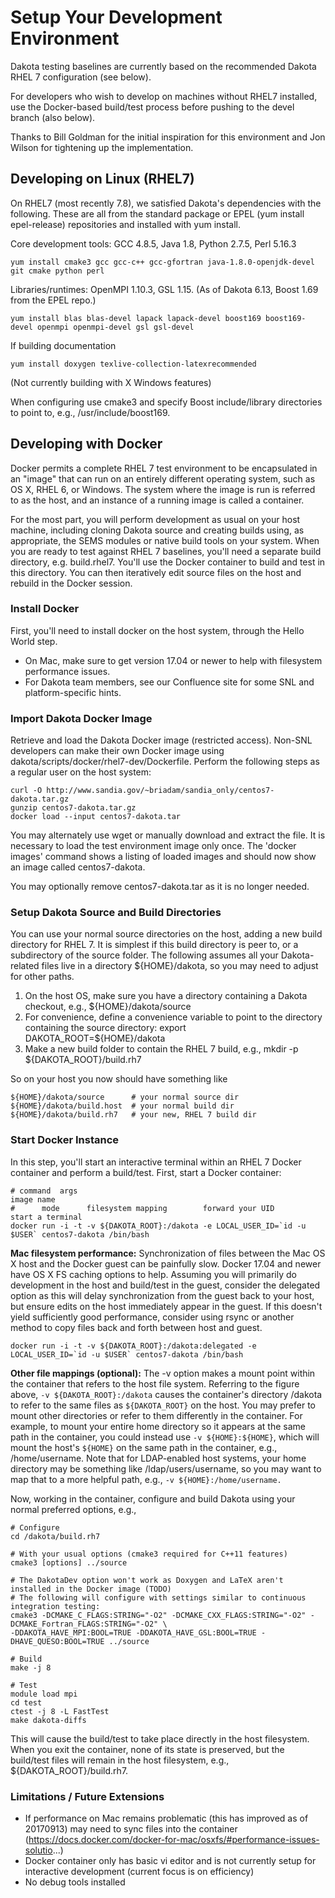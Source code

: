 Setup Your Development Environment
=======================================

Dakota testing baselines are currently based on the recommended Dakota RHEL 7 configuration (see below).

For developers who wish to develop on machines without RHEL7 installed, use the Docker-based build/test process before pushing to the devel branch (also below).

Thanks to Bill Goldman for the initial inspiration for this environment and Jon Wilson for tightening up the implementation.

## Developing on Linux (RHEL7)

On RHEL7 (most recently 7.8), we satisfied Dakota's dependencies with the following.  These are all from the standard package or EPEL (yum install epel-release) repositories and installed with yum install.

Core development tools: GCC 4.8.5, Java 1.8, Python 2.7.5, Perl 5.16.3

```
yum install cmake3 gcc gcc-c++ gcc-gfortran java-1.8.0-openjdk-devel git cmake python perl
```

Libraries/runtimes: OpenMPI 1.10.3, GSL 1.15. (As of Dakota 6.13, Boost 1.69 from the EPEL repo.)

```
yum install blas blas-devel lapack lapack-devel boost169 boost169-devel openmpi openmpi-devel gsl gsl-devel
```

If building documentation

```
yum install doxygen texlive-collection-latexrecommended
```

(Not currently building with X Windows features)

When configuring use cmake3 and specify Boost include/library directories to point to, e.g., /usr/include/boost169.

## Developing with Docker

Docker permits a complete RHEL 7 test environment to be encapsulated in an "image" that can run on an entirely different operating system, such as OS X, RHEL 6, or Windows. The system where the image is run is referred to as the host, and an instance of a running image is called a container.

For the most part, you will perform development as usual on your host machine, including cloning Dakota source and creating builds using, as appropriate, the SEMS modules or native build tools on your system. When you are ready to test against RHEL 7 baselines, you'll need a separate build directory, e.g. build.rhel7.  You'll use the Docker container to build and test in this directory.  You can then iteratively edit source files on the host and rebuild in the Docker session.

### Install Docker

First, you'll need to install docker on the host system, through the Hello World step. 

- On Mac, make sure to get version 17.04 or newer to help with filesystem performance issues.
- For Dakota team members, see our Confluence site for some SNL and platform-specific hints.

### Import Dakota Docker Image

Retrieve and load the Dakota Docker image (restricted access).  Non-SNL developers can make their own Docker image using dakota/scripts/docker/rhel7-dev/Dockerfile.  Perform the following steps as a regular user on the host system:

```
curl -O http://www.sandia.gov/~briadam/sandia_only/centos7-dakota.tar.gz
gunzip centos7-dakota.tar.gz
docker load --input centos7-dakota.tar
```

You may alternately use wget or manually download and extract the file. It is necessary to load the test environment image only once. The 'docker images' command shows a listing of loaded images and should now show an image called centos7-dakota.

You may optionally remove centos7-dakota.tar as it is no longer needed.

### Setup Dakota Source and Build Directories

You can use your normal source directories on the host, adding a new build directory for RHEL 7. It is simplest if this build directory is peer to, or a subdirectory of the source folder.  The following assumes all your Dakota-related files live in a directory ${HOME}/dakota, so you may need to adjust for other paths.

1. On the host OS, make sure you have a directory containing a Dakota checkout, e.g., ${HOME}/dakota/source
2. For convenience, define a convenience variable to point to the directory containing the source directory:  export DAKOTA_ROOT=${HOME}/dakota
3. Make a new build folder to contain the RHEL 7 build, e.g., mkdir -p ${DAKOTA_ROOT}/build.rh7

So on your host you now should have something like

```
${HOME}/dakota/source      # your normal source dir
${HOME}/dakota/build.host  # your normal build dir
${HOME}/dakota/build.rh7   # your new, RHEL 7 build dir
```

### Start Docker Instance

In this step, you'll start an interactive terminal within an RHEL 7 Docker container and perform a build/test.  First, start a Docker container: 

```
# command  args                                                           image name                              
#      mode      filesystem mapping        forward your UID                              start a terminal
docker run -i -t -v ${DAKOTA_ROOT}:/dakota -e LOCAL_USER_ID=`id -u $USER` centos7-dakota /bin/bash
```

**Mac filesystem performance:** Synchronization of files between the Mac OS X host and the Docker guest can be painfully slow.  Docker 17.04 and newer have OS X FS caching options to help.  Assuming you will primarily do development in the host and build/test in the guest, consider the delegated option as this will delay synchronization from the guest back to your host, but ensure edits on the host immediately appear in the guest.  If this doesn't yield sufficiently good performance, consider using rsync or another method to copy files back and forth between host and guest.

```
docker run -i -t -v ${DAKOTA_ROOT}:/dakota:delegated -e LOCAL_USER_ID=`id -u $USER` centos7-dakota /bin/bash
```

**Other file mappings (optional):** The -v option makes a mount point within the container that refers to the host file system.  Referring to the figure above, `-v ${DAKOTA_ROOT}:/dakota` causes the container's directory /dakota to refer to the same files as `${DAKOTA_ROOT}` on the host. You may prefer to mount other directories or refer to them differently in the container.  For example, to mount your entire home directory so it appears at the same path in the container, you could instead use `-v ${HOME}:${HOME}`, which will mount the host's `${HOME}` on the same path in the container, e.g., /home/username.  Note that for LDAP-enabled host systems, your home directory may be something like /ldap/users/username, so you may want to map that to a more helpful path, e.g., `-v ${HOME}:/home/username.`

Now, working in the container, configure and build Dakota using your normal preferred options, e.g.,

```
# Configure
cd /dakota/build.rh7

# With your usual options (cmake3 required for C++11 features)
cmake3 [options] ../source 

# The DakotaDev option won't work as Doxygen and LaTeX aren't installed in the Docker image (TODO)
# The following will configure with settings similar to continuous integration testing:
cmake3 -DCMAKE_C_FLAGS:STRING="-O2" -DCMAKE_CXX_FLAGS:STRING="-O2" -DCMAKE_Fortran_FLAGS:STRING="-O2" \
-DDAKOTA_HAVE_MPI:BOOL=TRUE -DDAKOTA_HAVE_GSL:BOOL=TRUE -DHAVE_QUESO:BOOL=TRUE ../source

# Build
make -j 8 

# Test
module load mpi
cd test
ctest -j 8 -L FastTest
make dakota-diffs
```

This will cause the build/test to take place directly in the host filesystem.  When you exit the container, none of its state is preserved, but the build/test files will remain in the host filesystem, e.g., ${DAKOTA_ROOT}/build.rh7.

### Limitations / Future Extensions

- If performance on Mac remains problematic (this has improved as of 20170913) may need to sync files into the container (https://docs.docker.com/docker-for-mac/osxfs/#performance-issues-solutio...)
- Docker container only has basic vi editor and is not currently setup for interactive development (current focus is on efficiency)
- No debug tools installed
